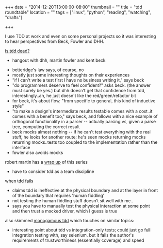 +++
date = "2014-12-20T13:00:00-08:00"
thumbnail = ""
title = "tdd roundtable"
location = ""
tags = ["linux", "python", "reading", "watching", "drafts"]

+++

I use TDD at work and even on some personal projects
so it was interesting to hear perspectives from Beck, Fowler and DHH.

[is tdd dead?](https://www.youtube.com/watch?v=z9quxZsLcfo)
- hangout with dhh, martin fowler and kent beck

 * betteridge's law says, of course, no
 * mostly just some interesting thoughts on their experiences
 * "if I can't write a test first I have no business writing it," says beck
 * "do programmers deserve to feel confident?" asks beck. (the answer must surely be yes.)
but dhh doesn't get that confidence from tdd,
interestingly..ah, he just doesn't like the red/green/refactor bit
 * for beck, it's about flow, "from specific to general, this kind of inductive style"
 * "to make a design's intermediate results testable comes with a cost..it comes with a benefit too," says beck,
and follows with a nice example of orthogonal functionality in a parser --
actually parsing vs, given a parse tree, computing the correct result
 * beck mocks almost nothing -- if he can't test everything with the real stuff,
he looks for another route; he's seen mocks returning mocks returning mocks..tests
too coupled to the implementation rather than the interface
 * fowler also avoids mocks

robert martin has a
[wrap up](http://blog.cleancoder.com/uncle-bob/2014/06/17/IsTddDeadFinalThoughts.html)
of this series

 * have to consider tdd as a team discipline

[when tdd fails](http://blog.8thlight.com/uncle-bob/2014/04/30/When-tdd-does-not-work.html)

 * claims tdd is ineffective at the physical boundary
and at the layer in front of the boundary that requires 'human fiddling'
 * not testing the human fiddling stuff doesn't sit well with me..
 * says you have to manually test the physical interaction at some point
and then trust a mocked driver, which I guess is true

also skimmed [monogamous tdd](http://blog.8thlight.com/uncle-bob/2014/04/25/MonogamousTDD.html)
which touches on similar topics:

 * interesting point about tdd vs integration-only tests;
could just go full integration testing with, say selenium.
but it fails the author's requirements of trustworthiness (essentially coverage) and speed

